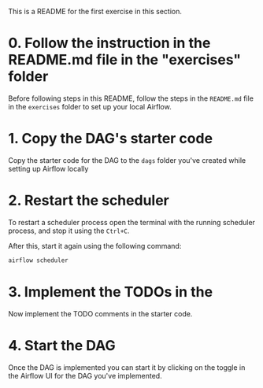 
This is a README for the first exercise in this section.

# 0. Follow the instruction in the README.md file in the "exercises" folder

Before following steps in this README, follow the steps in the `README.md` file in the `exercises` folder to set up your local Airflow.

# 1. Copy the DAG's starter code

Copy the starter code for the DAG to the `dags` folder you've created while setting up Airflow locally

# 2. Restart the scheduler

To restart a scheduler process open the terminal with the running scheduler process, and stop it using the `Ctrl+C`.

After this, start it again using the following command:

```sh
airflow scheduler
```

# 3. Implement the TODOs in the

Now implement the TODO comments in the starter code.


# 4. Start the DAG

Once the DAG is implemented you can start it by clicking on the toggle in the Airflow UI for the DAG you've implemented.